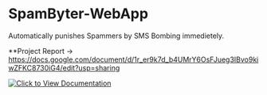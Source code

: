 # SpamByter-WebApp
Automatically punishes Spammers by SMS Bombing immedietely.

**Project Report -> https://docs.google.com/document/d/1r_er9k7d_b4UMrY6OsFJueg3IBvo9kiwZFKC8730iG4/edit?usp=sharing

[![Click to View Documentation](https://upload.wikimedia.org/wikipedia/commons/6/66/Google_Docs_2020_Logo.svg)](https://docs.google.com/document/d/1r_er9k7d_b4UMrY6OsFJueg3IBvo9kiwZFKC8730iG4/edit?usp=sharing)
